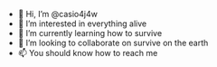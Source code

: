 - 👋 Hi, I’m @casio4j4w
- 👀 I’m interested in everything alive
- 🌱 I’m currently learning how to survive
- 💞️ I’m looking to collaborate on survive on the earth
- 📫 You should know how to reach me 

<!---
casio4j4w/casio4j4w is a ✨ special ✨ repository because its `README.md` (this file) appears on your GitHub profile.
You can click the Preview link to take a look at your changes.
--->
